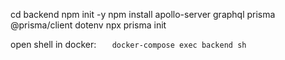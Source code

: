 cd backend
npm init -y
npm install apollo-server graphql prisma @prisma/client dotenv
npx prisma init

open shell in docker: `   docker-compose exec backend sh`